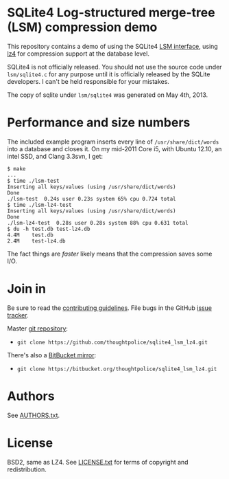 # SQLite4 Log-structured merge-tree (LSM) compression demo

This repository contains a demo of using the SQLite4 [LSM
interface][lsm], using [lz4][] for compression support at the database
level.

[lsm]: http://sqlite.org/src4/doc/trunk/www/lsmusr.wiki
[lz4]: https://code.google.com/p/lz4/

SQLite4 is not officially released. You should not use the source code
under `lsm/sqlite4.c` for any purpose until it is officially released
by the SQLite developers. I can't be held responsible for your
mistakes.

The copy of sqlite under `lsm/sqlite4` was generated on May 4th, 2013.

# Performance and size numbers

The included example program inserts every line of
`/usr/share/dict/words` into a database and closes it. On my mid-2011
Core i5, with Ubuntu 12.10, an intel SSD, and Clang 3.3svn, I get:

```
$ make
...
$ time ./lsm-test
Inserting all keys/values (using /usr/share/dict/words)
Done
./lsm-test  0.24s user 0.23s system 65% cpu 0.724 total
$ time ./lsm-lz4-test
Inserting all keys/values (using /usr/share/dict/words)
Done
./lsm-lz4-test  0.28s user 0.28s system 88% cpu 0.631 total
$ du -h test.db test-lz4.db
4.4M	test.db
2.4M	test-lz4.db
```

The fact things are *faster* likely means that the compression saves
some I/O.

# Join in

Be sure to read the [contributing guidelines][contribute]. File bugs
in the GitHub [issue tracker][].

Master [git repository][gh]:

* `git clone https://github.com/thoughtpolice/sqlite4_lsm_lz4.git`

There's also a [BitBucket mirror][bb]:

* `git clone https://bitbucket.org/thoughtpolice/sqlite4_lsm_lz4.git`

# Authors

See [AUTHORS.txt](https://raw.github.com/thoughtpolice/sqlite4_lsm_lz4/master/AUTHORS.txt).

# License

BSD2, same as LZ4. See
[LICENSE.txt](https://raw.github.com/thoughtpolice/sqlite4_lsm_lz4/master/LICENSE.txt)
for terms of copyright and redistribution.

[contribute]: https://github.com/thoughtpolice/sqlite4_lsm_lz4/blob/master/CONTRIBUTING.md
[issue tracker]: http://github.com/thoughtpolice/sqlite4_lsm_lz4/issues
[gh]: http://github.com/thoughtpolice/sqlite4_lsm_lz4
[bb]: http://bitbucket.org/thoughtpolice/sqlite4_lsm_lz4
